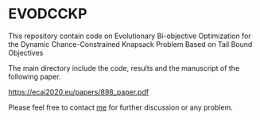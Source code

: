 # EVODCCKP

This repository contain code on Evolutionary Bi-objective Optimization for the Dynamic Chance-Constrained Knapsack Problem Based on Tail Bound Objectives

The main directory include the code, results and the manuscript of the following paper.

https://ecai2020.eu/papers/898_paper.pdf

Please feel free to contact [me](mailto:hirad.assimi@adelaide.edu.au) for further discussion or any problem.
